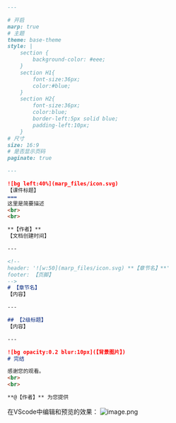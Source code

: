 ```markdown
---

# 开启
marp: true
# 主题
theme: base-theme
style: |
	section {
		background-color: #eee;
	}
	section H1{
		font-size:36px;
		color:#blue;
	}
	section H2{
		font-size:36px;
		color:blue;
		border-left:5px solid blue;
		padding-left:10px;
	}
# 尺寸
size: 16:9
# 是否显示页码
paginate: true

---

![bg left:40%](marp_files/icon.svg)
【课件标题】
===
这里是简要描述
<br>
<br>

**【作者】** 
【文档创建时间】

--- 

<!--
header: '![w:50](marp_files/icon.svg) **【章节名】**'
footer: 【页脚】
-->
# 【章节名】
【内容】

---

## 【2级标题】
【内容】

---

![bg opacity:0.2 blur:10px](【背景图片】)
# 完结

感谢您的观看。
<br>
<br>

**@【作者】** 为您提供

```
在VScode中编辑和预览的效果：
![image.png](https://cdn.nlark.com/yuque/0/2023/png/8438332/1681236302597-9c0d161b-d0b0-4c13-ad85-d9e90665d9ac.png#averageHue=%236c6b6b&clientId=u5ba03f4f-5696-4&from=paste&height=816&id=u3e4a6543&originHeight=2040&originWidth=3840&originalType=binary&ratio=2.5&rotation=0&showTitle=false&size=385870&status=done&style=none&taskId=ucc7aa363-7cf1-4c71-8833-592d9d085bd&title=&width=1536)
